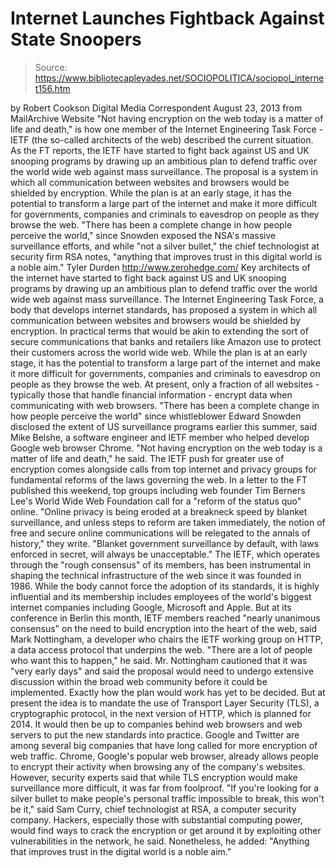 # Internet Launches Fightback Against State Snoopers

> Source: https://www.bibliotecapleyades.net/SOCIOPOLITICA/sociopol_internet156.htm

by Robert Cookson
Digital Media Correspondent
August 23, 2013
from
MailArchive Website
"Not having encryption on
the web today is a matter of life and death," is how one
member of the Internet Engineering Task Force - IETF
(the so-called architects of the web) described the
current situation.
As the FT reports, the IETF
have started to fight back against US and UK snooping
programs by drawing up an ambitious plan to defend
traffic over the world wide web against mass
surveillance.
The proposal is a system in
which all communication between websites and browsers
would be shielded by encryption.
While the plan is at an
early stage, it has the potential to transform a large
part of the internet and make it more difficult for
governments, companies and criminals to eavesdrop on
people as they browse the web.
"There has been a complete
change in how people perceive the world," since Snowden
exposed the NSA's massive surveillance efforts, and
while "not a silver bullet," the chief technologist at
security firm RSA notes, "anything that
improves trust
in this digital world is a noble aim."
Tyler Durden
http://www.zerohedge.com/
Key architects of the internet have started to
fight back against
US and UK snooping programs by drawing up an ambitious plan to defend
traffic over the world wide web against mass surveillance.
The
Internet Engineering Task Force, a body that develops internet
standards, has proposed a system in which all communication between websites
and browsers would be shielded by encryption.
In practical terms that would be akin to
extending the sort of secure communications that banks and retailers like
Amazon use to protect their customers across the world wide web.
While
the plan is at an early stage, it has the potential to transform a large
part of the internet and make it more difficult for governments, companies
and criminals to eavesdrop on people as they browse the web.
At present,
only a fraction of all websites - typically those that handle financial
information - encrypt data when communicating with web browsers.
"There has been a complete change in how people
perceive the world" since whistleblower Edward Snowden disclosed the extent
of US surveillance programs earlier this summer, said Mike Belshe, a
software engineer and IETF member who helped develop
Google web browser Chrome.
"Not having
encryption on the web today is a
matter of life and death," he said.
The IETF push for greater use of encryption
comes alongside calls from top internet and privacy groups for fundamental
reforms of the laws governing the web.
In a letter to the FT published this
weekend, top groups including web founder Tim Berners Lee's World Wide Web
Foundation call for a "reform of the status quo" online.
"Online privacy is being eroded at a breakneck
speed by blanket surveillance, and unless steps to reform are taken
immediately, the notion of free and secure online communications will be
relegated to the annals of history," they write.
"Blanket government
surveillance by default, with laws enforced in secret, will always be
unacceptable."
The IETF, which operates through the
"rough
consensus" of its members, has been instrumental in shaping the technical
infrastructure of the web since it was founded in 1986.
While the body cannot force the adoption of its
standards, it is highly influential and its membership includes employees of
the world's biggest internet companies including
Google,
Microsoft and
Apple.
But at its conference in Berlin this month, IETF
members reached "nearly unanimous consensus" on the need to build encryption
into the heart of the web, said Mark Nottingham, a developer who chairs the IETF working group on HTTP, a data access protocol that underpins the web.
"There are a lot of people who want this to happen," he said.
Mr. Nottingham cautioned that it was
"very early
days" and said the proposal would need to undergo extensive discussion
within the broad web community before it could be implemented.
Exactly how
the plan would work has yet to be decided.
But at present the idea is to mandate the use of
Transport Layer Security
(TLS), a cryptographic protocol, in the next
version of HTTP, which is planned for 2014.
It would then be up to companies behind web
browsers and web servers to put the new standards into practice.
Google and Twitter are among several big
companies that have
long called for more encryption of web traffic. Chrome, Google's popular
web browser, already allows people to
encrypt their activity when browsing any of the company's websites.
However, security experts said that while TLS
encryption would make surveillance more difficult, it was far from
foolproof.
"If you're looking for a silver bullet to make
people's personal traffic impossible to break, this won't be it," said Sam
Curry, chief technologist at RSA, a computer security company.
Hackers, especially those with substantial
computing power, would find ways to crack the encryption or get around it by
exploiting other vulnerabilities in the network, he said.
Nonetheless, he added:
"Anything that improves trust
in the digital world is a noble aim."

